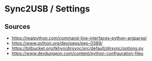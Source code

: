 # Sync2USB / Settings

## Sources

- https://realpython.com/command-line-interfaces-python-argparse/
- https://www.python.org/dev/peps/pep-0389/
- https://bitbucket.org/tkhyn/dirsync/src/default/dirsync/options.py
- https://www.devdungeon.com/content/python-configuration-files
